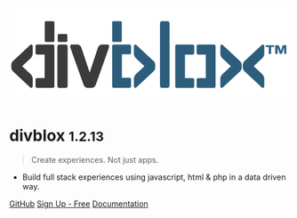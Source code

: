 <!-- _coverpage.md -->

![logo](_media/divblox-logo-1.png)

# divblox <small>1.2.13</small>

> Create experiences. Not just apps.

- Build full stack experiences using javascript, html & php in a data driven way.

[GitHub](https://github.com/divblox/divblox/)
[Sign Up - Free](https://basecamp.divblox.com/?view=register)
[Documentation](#what-is-divblox)
